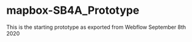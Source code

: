 # mapbox-SB4A_Prototype
 
This is the starting prototype as exported from Webflow September 8th 2020
